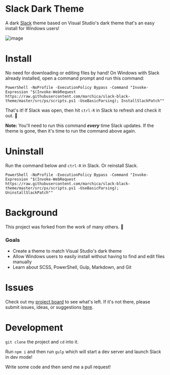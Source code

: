 # Slack Dark Theme

A dark [Slack](https://slack.com/) theme based on Visual Studio's dark theme that's an easy install for Windows users!

![image](https://user-images.githubusercontent.com/141490/57653431-c8c34100-759f-11e9-8e6a-aec8df7de6f3.png)

# Install

No need for downloading or editing files by hand! On Windows with Slack already installed, open a command prompt and run this command:

```batch
PowerShell -NoProfile -ExecutionPolicy Bypass -Command "Invoke-Expression "$(Invoke-WebRequest https://raw.githubusercontent.com/marchica/slack-black-theme/master/src/ps/scripts.ps1 -UseBasicParsing); InstallSlackPatch""
```
That's it! If Slack was open, then hit `ctrl-R` in Slack to refresh and check it out. :eyes:

**Note:** You'll need to run this command ***every*** time Slack updates. If the theme is gone, then it's time to run the command above again.

# Uninstall

Run the command below and `ctrl-R` in Slack. Or reinstall Slack.

```batch
PowerShell -NoProfile -ExecutionPolicy Bypass -Command "Invoke-Expression "$(Invoke-WebRequest https://raw.githubusercontent.com/marchica/slack-black-theme/master/src/ps/scripts.ps1 -UseBasicParsing); UninstallSlackPatch""
```

# Background

This project was forked from the work of many others. :pray:

### Goals
  * Create a theme to match Visual Studio's dark theme
  * Allow Windows users to easily install without having to find and edit files manually
  * Learn about SCSS, PowerShell, Gulp, Markdown, and Git

# Issues

Check out my [project board](https://github.com/marchica/slack-black-theme/projects/1) to see what's left. If it's not there, please submit issues, ideas, or suggestions [here](https://github.com/marchica/slack-black-theme/issues).

# Development

`git clone` the project and `cd` into it.

Run `npm i` and then run `gulp` which will start a dev server and launch Slack in dev mode!

Write some code and then send me a pull request!
